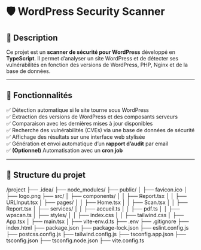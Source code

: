 # 🛡️ WordPress Security Scanner

## 📌 Description
Ce projet est un **scanner de sécurité pour WordPress** développé en **TypeScript**. Il permet d’analyser un site WordPress et de détecter ses vulnérabilités en fonction des versions de WordPress, PHP, Nginx et de la base de données.

---

## 🚀 Fonctionnalités
✅ Détection automatique si le site tourne sous WordPress  
✅ Extraction des versions de WordPress et des composants serveurs  
✅ Comparaison avec les dernières mises à jour disponibles  
✅ Recherche des vulnérabilités (CVEs) via une base de données de sécurité  
✅ Affichage des résultats sur une interface web stylisée  
✅ Génération et envoi automatique d’un **rapport d’audit** par email  
✅ **(Optionnel)** Automatisation avec un **cron job**  

---

## 📂 Structure du projet

/project
  ├── .idea/
  ├── node_modules/
  ├── public/
  │   ├── favicon.ico
  │   ├── logo.png
  ├── src/
  │   ├── components/
  │   │   ├── Report.tsx
  │   │   ├── URLInput.tsx
  │   ├── pages/
  │   │   ├── Home.tsx
  │   │   ├── Scan.tsx
  │   │   ├── Report.tsx
  │   ├── services/
  │   │   ├── accueil.ts
  │   │   ├── pdf.ts
  │   │   ├── wpscan.ts
  │   ├── styles/
  │   │   ├── index.css
  │   │   ├── tailwind.css
  │   ├── App.tsx
  │   ├── main.tsx
  │   ├── vite-env.d.ts
  ├── .env
  ├── .gitignore
  ├── index.html
  ├── package.json
  ├── package-lock.json
  ├── eslint.config.js
  ├── postcss.config.js
  ├── tailwind.config.js
  ├── tsconfig.app.json
  ├── tsconfig.json
  ├── tsconfig.node.json
  ├── vite.config.ts
